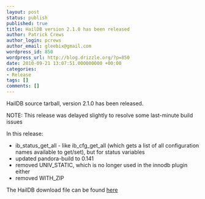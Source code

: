 ```yaml
---
layout: post
status: publish
published: true
title: HailDB version 2.1.0 has been released
author: Patrick Crews
author_login: pcrews
author_email: gleebix@gmail.com
wordpress_id: 850
wordpress_url: http://blog.drizzle.org/?p=850
date: 2010-09-21 13:07:51.000000000 +00:00
categories:
- Release
tags: []
comments: []
---
```

HailDB source tarball, version 2.1.0 has been released.

NOTE:  This release was delayed slightly to resolve some last-minute build issues

In this release:
<ul>
	<li> ib_status_get_all - like ib_cfg_get_all (which gets a list of all  configuration names available to get/set), but for status variables</li>
	<li>updated pandora-build to 0.141</li>
	<li> removed UNIV_STATIC, which is no longer used in the innodb plugin either</li>
	<li>removed WITH_ZIP</li>
</ul>
The HailDB download file can be found <a href="https://launchpad.net/haildb/2.x/2.1">here</a>
